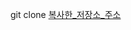 git clone [복사한_저장소_주소](https://github.com/sfh0118/sfh0118.git)
<!---
sfh0118/sfh0118 is a ✨ special ✨ repository because its `README.md` (this file) appears on your GitHub profile.
You can click the Preview link to take a look at your changes.
--->
